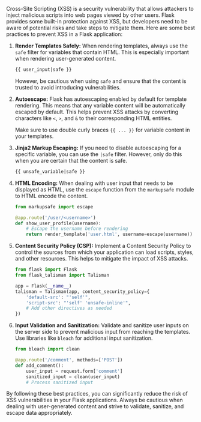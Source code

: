Cross-Site Scripting (XSS) is a security vulnerability that allows attackers to inject malicious scripts into web pages viewed by other users. Flask provides some built-in protection against XSS, but developers need to be aware of potential risks and take steps to mitigate them. Here are some best practices to prevent XSS in a Flask application:

1. **Render Templates Safely:**
   When rendering templates, always use the `safe` filter for variables that contain HTML. This is especially important when rendering user-generated content.

   ```html
   {{ user_input|safe }}
   ```

   However, be cautious when using `safe` and ensure that the content is trusted to avoid introducing vulnerabilities.

2. **Autoescape:**
   Flask has autoescaping enabled by default for template rendering. This means that any variable content will be automatically escaped by default. This helps prevent XSS attacks by converting characters like `<`, `>`, and `&` to their corresponding HTML entities.

   Make sure to use double curly braces `{{ ... }}` for variable content in your templates.

3. **Jinja2 Markup Escaping:**
   If you need to disable autoescaping for a specific variable, you can use the `|safe` filter. However, only do this when you are certain that the content is safe.

   ```html
   {{ unsafe_variable|safe }}
   ```

4. **HTML Encoding:**
   When dealing with user input that needs to be displayed as HTML, use the `escape` function from the `markupsafe` module to HTML encode the content.

   ```python
   from markupsafe import escape

   @app.route('/user/<username>')
   def show_user_profile(username):
       # Escape the username before rendering
       return render_template('user.html', username=escape(username))
   ```

5. **Content Security Policy (CSP):**
   Implement a Content Security Policy to control the sources from which your application can load scripts, styles, and other resources. This helps to mitigate the impact of XSS attacks.

   ```python
   from flask import Flask
   from flask_talisman import Talisman

   app = Flask(__name__)
   talisman = Talisman(app, content_security_policy={
       'default-src': "'self'",
       'script-src': "'self' 'unsafe-inline'",
       # Add other directives as needed
   })
   ```

6. **Input Validation and Sanitization:**
   Validate and sanitize user inputs on the server side to prevent malicious input from reaching the templates. Use libraries like `bleach` for additional input sanitization.

   ```python
   from bleach import clean

   @app.route('/comment', methods=['POST'])
   def add_comment():
       user_input = request.form['comment']
       sanitized_input = clean(user_input)
       # Process sanitized input
   ```

By following these best practices, you can significantly reduce the risk of XSS vulnerabilities in your Flask applications. Always be cautious when dealing with user-generated content and strive to validate, sanitize, and escape data appropriately.

